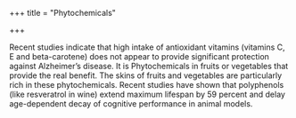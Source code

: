 +++
title = "Phytochemicals"

+++

Recent studies indicate that high intake of antioxidant vitamins
(vitamins C, E and beta-carotene) does not appear to provide significant
protection against Alzheimer’s disease. It is Phytochemicals in fruits
or vegetables that provide the real benefit. The skins of fruits and
vegetables are particularly rich in these phytochemicals. Recent studies
have shown that polyphenols (like resveratrol in wine) extend maximum
lifespan by 59 percent and delay age-dependent decay of cognitive
performance in animal models.

